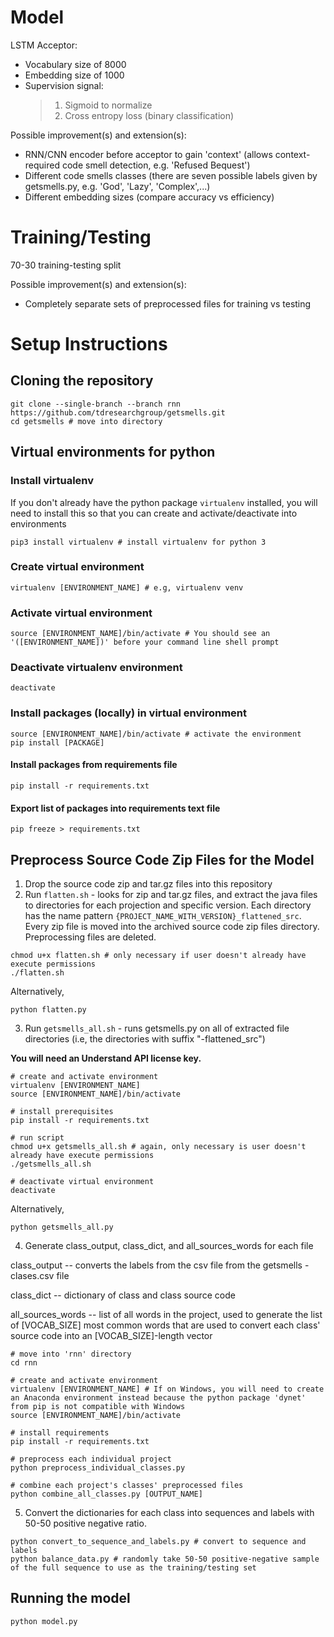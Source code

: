 # Model

LSTM Acceptor:
 * Vocabulary size of 8000
 * Embedding size of 1000
 * Supervision signal:
 	> 1. Sigmoid to normalize <br />
	> 2. Cross entropy loss (binary classification) <br />

Possible improvement(s) and extension(s):
 * RNN/CNN encoder before acceptor to gain 'context' (allows context-required code smell detection, e.g. 'Refused Bequest')
 * Different code smells classes (there are seven possible labels given by getsmells.py, e.g. 'God', 'Lazy', 'Complex',...)
 * Different embedding sizes (compare accuracy vs efficiency)

# Training/Testing

70-30 training-testing split

Possible improvement(s) and extension(s):
 * Completely separate sets of preprocessed files for training vs testing

# Setup Instructions

## Cloning the repository
```
git clone --single-branch --branch rnn https://github.com/tdresearchgroup/getsmells.git
cd getsmells # move into directory
```

## Virtual environments for python

### Install virtualenv
If you don't already have the python package ```virtualenv``` installed, you will need to install this so that you can create and activate/deactivate into environments
```
pip3 install virtualenv # install virtualenv for python 3
```

### Create virtual environment
```
virtualenv [ENVIRONMENT_NAME] # e.g, virtualenv venv
```

### Activate virtual environment
```
source [ENVIRONMENT_NAME]/bin/activate # You should see an '([ENVIRONMENT_NAME])' before your command line shell prompt
```

### Deactivate virtualenv environment
```
deactivate
```

### Install packages (locally) in virtual environment
```
source [ENVIRONMENT_NAME]/bin/activate # activate the environment
pip install [PACKAGE]
```

#### Install packages from requirements file
```
pip install -r requirements.txt
```

#### Export list of packages into requirements text file
```
pip freeze > requirements.txt
```

## Preprocess Source Code Zip Files for the Model

1. Drop the source code zip and tar.gz files into this repository
2. Run ```flatten.sh``` - looks for zip and tar.gz files, and extract the java files to directories for each projection and specific version. Each directory has the name pattern ```{PROJECT_NAME_WITH_VERSION}_flattened_src```. Every zip file is moved into the archived source code zip files directory. Preprocessing files are deleted.

```
chmod u+x flatten.sh # only necessary if user doesn't already have execute permissions
./flatten.sh
```

Alternatively,
```
python flatten.py
```

3. Run ```getsmells_all.sh``` - runs getsmells.py on all of extracted file directories (i.e, the directories with suffix "-flattened_src")

**You will need an Understand API license key.**


```
# create and activate environment
virtualenv [ENVIRONMENT_NAME]
source [ENVIRONMENT_NAME]/bin/activate

# install prerequisites
pip install -r requirements.txt

# run script
chmod u+x getsmells_all.sh # again, only necessary is user doesn't already have execute permissions
./getsmells_all.sh

# deactivate virtual environment
deactivate
```

Alternatively,

```
python getsmells_all.py
```

4. Generate class_output, class_dict, and all_sources_words for each file

class_output -- converts the labels from the csv file from the getsmells -clases.csv file

class_dict -- dictionary of class and class source code

all_sources_words -- list of all words in the project, used to generate the list of [VOCAB_SIZE] most common words that are used to convert each class' source code into an [VOCAB_SIZE]-length vector 

```
# move into 'rnn' directory
cd rnn

# create and activate environment
virtualenv [ENVIRONMENT_NAME] # If on Windows, you will need to create an Anaconda environment instead because the python package 'dynet' from pip is not compatible with Windows
source [ENVIRONMENT_NAME]/bin/activate 

# install requirements
pip install -r requirements.txt

# preprocess each individual project
python preprocess_individual_classes.py

# combine each project's classes' preprocessed files
python combine_all_classes.py [OUTPUT_NAME]
```

5. Convert the dictionaries for each class into sequences and labels with 50-50 positive negative ratio.
```
python convert_to_sequence_and_labels.py # convert to sequence and labels
python balance_data.py # randomly take 50-50 positive-negative sample of the full sequence to use as the training/testing set
```

## Running the model
```
python model.py
```
